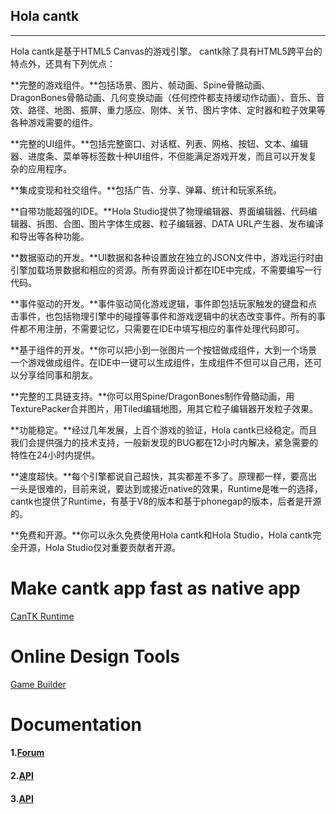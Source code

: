 ## Hola cantk

***

Hola cantk是基于HTML5 Canvas的游戏引擎。 cantk除了具有HTML5跨平台的特点外，还具有下列优点：

**完整的游戏组件。**包括场景、图片、帧动画、Spine骨骼动画、DragonBones骨骼动画、几何变换动画（任何控件都支持缓动作动画）、音乐、音效、路径、地图、振屏、重力感应、刚体、关节、图片字体、定时器和粒子效果等各种游戏需要的组件。

**完整的UI组件。**包括完整窗口、对话框、列表、网格、按钮、文本、编辑器、进度条、菜单等标签数十种UI组件，不但能满足游戏开发，而且可以开发复杂的应用程序。

**集成变现和社交组件。**包括广告、分享、弹幕、统计和玩家系统。

**自带功能超强的IDE。**Hola Studio提供了物理编辑器、界面编辑器、代码编辑器、拆图、合图、图片字体生成器、粒子编辑器、DATA URL产生器、发布编译和导出等各种功能。

**数据驱动的开发。**UI数据和各种设置放在独立的JSON文件中，游戏运行时由引擎加载场景数据和相应的资源。所有界面设计都在IDE中完成，不需要编写一行代码。

**事件驱动的开发。**事件驱动简化游戏逻辑，事件即包括玩家触发的键盘和点击事件，也包括物理引擎中的碰撞等事件和游戏逻辑中的状态改变事件。所有的事件都不用注册，不需要记忆，只需要在IDE中填写相应的事件处理代码即可。

**基于组件的开发。**你可以把小到一张图片一个按钮做成组件，大到一个场景一个游戏做成组件。在IDE中一键可以生成组件，生成组件不但可以自己用，还可以分享给同事和朋友。

**完整的工具链支持。**你可以用Spine/DragonBones制作骨骼动画，用TexturePacker合并图片，用Tiled编辑地图，用其它粒子编辑器开发粒子效果。

**功能稳定。**经过几年发展，上百个游戏的验证，Hola cantk已经稳定。而且我们会提供强力的技术支持，一般新发现的BUG都在12小时内解决，紧急需要的特性在24小时内提供。

**速度超快。**每个引擎都说自己超快，其实都差不多了。原理都一样，要高出一头是很难的，目前来说，要达到或接近native的效果，Runtime是唯一的选择，cantk也提供了Runtime，有基于V8的版本和基于phonegap的版本，后者是开源的。

**免费和开源。**你可以永久免费使用Hola cantk和Hola Studio，Hola cantk完全开源，Hola Studio仅对重要贡献者开源。


Make cantk app fast as native app
==============================================

[CanTK Runtime](https://github.com/drawapp8/cantk-runtime)


Online Design Tools
==============================================

[Game Builder](http://studio.holaverse.com/)


Documentation
==============================================

#### 1.[Forum](http://support.holaverse.cn/)

#### 2.[API](http://developers.holaverse.com/docs)

#### 3.[API](http://developers.holaverse.com/demos/posts)


